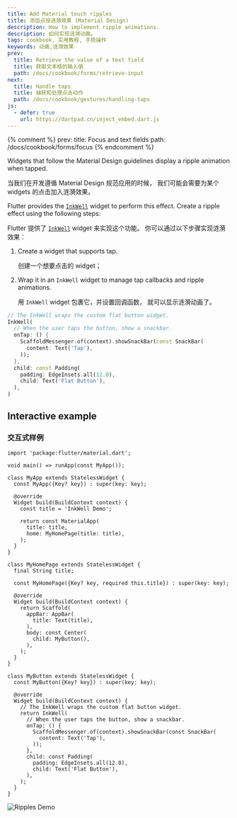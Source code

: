 ```yaml
---
title: Add Material touch ripples
title: 添加点按涟漪效果 (Material Design)
description: How to implement ripple animations.
description: 如何实现涟漪动画。
tags: cookbook, 实用教程, 手势操作
keywords: 动画,涟漪效果
prev:
  title: Retrieve the value of a text field
  title: 获取文本框的输入值
  path: /docs/cookbook/forms/retrieve-input
next:
  title: Handle taps
  title: 捕获和处理点击动作
  path: /docs/cookbook/gestures/handling-taps
js:
  - defer: true
    url: https://dartpad.cn/inject_embed.dart.js
---
```


<?code-excerpt path-base="cookbook/gestures/ripples/"?>

{% comment %}
prev:
  title: Focus and text fields
  path: /docs/cookbook/forms/focus
{% endcomment %}

Widgets that follow the Material Design guidelines display
a ripple animation when tapped.

当我们在开发遵循 Material Design 规范应用的时候，
我们可能会需要为某个 widgets 的点击加入涟漪效果。

Flutter provides the [`InkWell`][]
widget to perform this effect.
Create a ripple effect using the following steps:

Flutter 提供了 [`InkWell`][] widget 来实现这个功能。
你可以通过以下步骤实现涟漪效果：

  1. Create a widget that supports tap.

     创建一个想要点击的 widget；

  2. Wrap it in an `InkWell` widget to manage tap callbacks and
     ripple animations.

     用 `InkWell` widget 包裹它，并设置回调函数，
     就可以显示涟漪动画了。

<?code-excerpt "lib/main.dart (InkWell)" replace="/return //g;/;$//g"?>
```dart
// The InkWell wraps the custom flat button widget.
InkWell(
  // When the user taps the button, show a snackbar.
  onTap: () {
    ScaffoldMessenger.of(context).showSnackBar(const SnackBar(
      content: Text('Tap'),
    ));
  },
  child: const Padding(
    padding: EdgeInsets.all(12.0),
    child: Text('Flat Button'),
  ),
)
```

## Interactive example

### 交互式样例

<?code-excerpt "lib/main.dart"?>
```run-dartpad:theme-light:mode-flutter:run-true:width-100%:height-600px:split-60:ga_id-interactive_example:null_safety-true
import 'package:flutter/material.dart';

void main() => runApp(const MyApp());

class MyApp extends StatelessWidget {
  const MyApp({Key? key}) : super(key: key);

  @override
  Widget build(BuildContext context) {
    const title = 'InkWell Demo';

    return const MaterialApp(
      title: title,
      home: MyHomePage(title: title),
    );
  }
}

class MyHomePage extends StatelessWidget {
  final String title;

  const MyHomePage({Key? key, required this.title}) : super(key: key);

  @override
  Widget build(BuildContext context) {
    return Scaffold(
      appBar: AppBar(
        title: Text(title),
      ),
      body: const Center(
        child: MyButton(),
      ),
    );
  }
}

class MyButton extends StatelessWidget {
  const MyButton({Key? key}) : super(key: key);

  @override
  Widget build(BuildContext context) {
    // The InkWell wraps the custom flat button widget.
    return InkWell(
      // When the user taps the button, show a snackbar.
      onTap: () {
        ScaffoldMessenger.of(context).showSnackBar(const SnackBar(
          content: Text('Tap'),
        ));
      },
      child: const Padding(
        padding: EdgeInsets.all(12.0),
        child: Text('Flat Button'),
      ),
    );
  }
}
```

<noscript>
  <img src="/assets/images/docs/cookbook/ripples.gif" alt="Ripples Demo" class="site-mobile-screenshot" />
</noscript>


[`InkWell`]: {{site.api}}/flutter/material/InkWell-class.html
